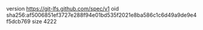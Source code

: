 version https://git-lfs.github.com/spec/v1
oid sha256:af5006851ef3727e288f94e01bd535f2021e8ba586c1c6d49a9de9e4f5dcb769
size 4222
